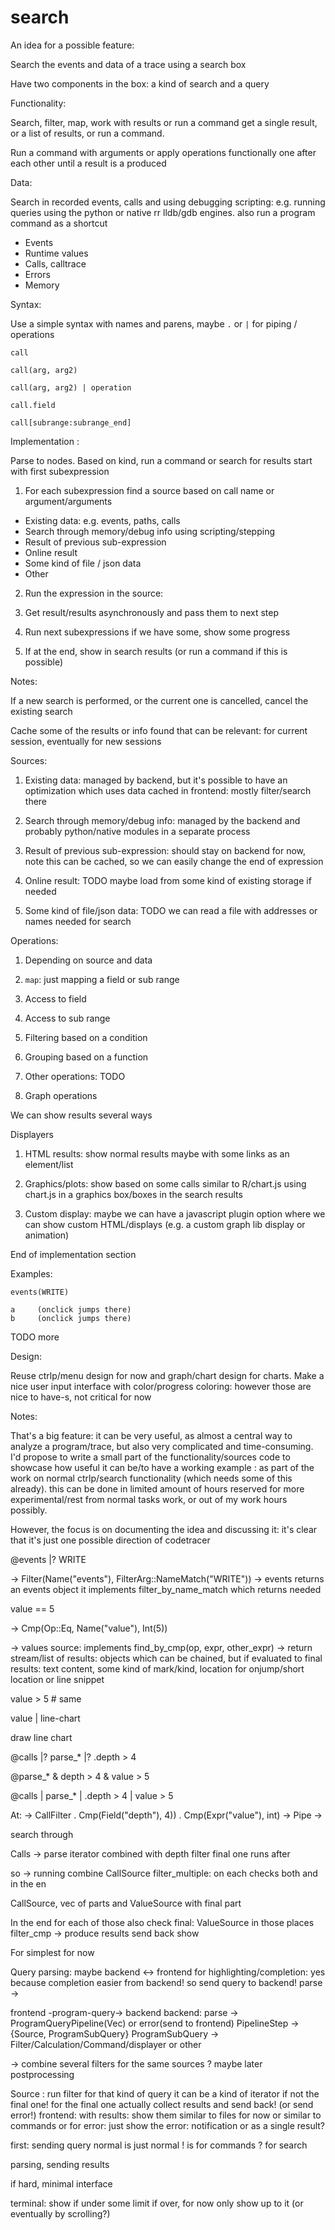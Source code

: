 search 
==========

An idea for a possible feature:

Search the events and data of a trace using a search box

Have two components in the box: a kind of search and a query

Functionality:

Search, filter, map, work with results or run a command
get a single result, or a list of results, or run a command.

Run a command with arguments or apply operations functionally one after each other until a result is a produced

Data:

Search in recorded events, calls and using debugging scripting: e.g.
running queries using the python or native rr lldb/gdb engines.
also run a program command as a shortcut

* Events
* Runtime values
* Calls, calltrace
* Errors
* Memory


Syntax:

Use a simple syntax with names and parens, maybe `.` or `|` for piping / operations

`call`

`call(arg, arg2)`

`call(arg, arg2) | operation`

`call.field`

`call[subrange:subrange_end]`

Implementation :

Parse to nodes.
Based on kind, run a command or search for results
start with first subexpression


1) For each subexpression find a source based on call name or argument/arguments


* Existing data: e.g. events, paths, calls
* Search through memory/debug info using scripting/stepping
* Result of previous sub-expression
* Online result
* Some kind of file / json data
* Other

2) Run the expression in the source:

3) Get result/results asynchronously and pass them to next step

4) Run next subexpressions if we have some, show some progress

5) If at the end, show in search results (or run a command if this is possible)

Notes:

If a new search is performed, or the current one is cancelled, cancel the existing search

Cache some of the results or info found that can be relevant: for current session, eventually for new sessions

Sources:

1) Existing data: managed by backend, but it's possible to have an optimization which uses data cached in frontend: mostly filter/search there

2) Search through memory/debug info: managed by the backend and probably python/native modules in a separate process

3) Result of previous sub-expression: should stay on backend for now, note this can be cached, so we can easily change the end of expression

4) Online result: TODO maybe load from some kind of existing storage if needed

5) Some kind of file/json data: TODO we can read a file with addresses or names needed for search 

Operations:

1) Depending on source and data

2) `map`: just mapping a field or sub range

3) Access to field 

4) Access to sub range

5) Filtering based on a condition

6) Grouping based on a function

7) Other operations: TODO

8) Graph operations

We can show results several ways

Displayers

1) HTML results: show normal results maybe with some links as an element/list

2) Graphics/plots: show based on some calls similar to R/chart.js using chart.js in a graphics box/boxes in the search results

3) Custom display: maybe we can have a javascript plugin option where we can show custom HTML/displays (e.g. a custom graph lib display or animation)

End of implementation section

Examples:

`events(WRITE)`

```
a     (onclick jumps there)
b     (onclick jumps there)
```

TODO more 

Design:

Reuse ctrlp/menu design for now and graph/chart design for charts.
Make a nice user input interface with color/progress coloring: however those are nice to have-s, not critical for now

Notes:

That's a big feature: it can be very useful, as almost a central way to analyze a program/trace, but also very complicated and time-consuming. I'd propose to write a small part of the functionality/sources code to showcase how useful it can be/to have a working example : as part of the work on normal ctrlp/search functionality (which needs some of this already).
this can be done in limited amount of hours reserved for more experimental/rest from normal tasks work, or out of my work hours possibly.

However, the focus is on documenting the idea and discussing it: it's clear that it's just one possible direction of codetracer 

@events |? WRITE

-> Filter(Name("events"), FilterArg::NameMatch("WRITE"))
-> events returns an events object it implements filter_by_name_match which returns needed

value == 5 

-> Cmp(Op::Eq, Name("value"), Int(5))

-> values source: implements find_by_cmp(op, expr, other_expr)
-> return stream/list of results: objects which can be chained, but if evaluated to final results:
  text content, some kind of mark/kind, location for onjump/short location or line snippet

value > 5 # same

value | line-chart

draw line chart 

@calls |? parse_* |? .depth > 4

@parse_* & depth > 4 & value > 5

@calls | parse_* | .depth > 4 | value > 5

At: -> CallFilter
. Cmp(Field("depth"), 4))
. Cmp(Expr("value"), int)
-> Pipe ->

search through 

Calls -> parse iterator 
combined with depth filter
final one runs after

so -> running combine CallSource filter_multiple: on each checks both
and in the en

CallSource, vec of parts and ValueSource with final part

In the end for each of those also check final: ValueSource in those places filter_cmp -> produce results send back show

For simplest for now


Query parsing: maybe backend <-> frontend for highlighting/completion: yes because completion easier from backend!
so send query to backend!
parse -> 


frontend -program-query-> backend
backend:
  parse -> ProgramQueryPipeline(Vec<PipelineStep>) or error(send to frontend)
  PipelineStep -> {Source, ProgramSubQuery}
  ProgramSubQuery -> Filter/Calculation/Command/displayer or other

  ->
  combine several filters for the same sources ? maybe later postprocessing

  Source : run filter for that kind of query
  it can be a kind of iterator if not the final one!
  for the final one actually collect results and send back!
  (or send error!)
frontend:
  with results: show them similar to files for now
  or similar to commands
  or for error: just show the error: notification or as a single result?

first:
  sending query 
  normal is just normal
  ! is for commands
  ? for search

  parsing, sending results

  if hard, minimal interface
  
  
terminal:
  show if under some limit
  if over, for now only show up to it (or eventually by scrolling?)
  